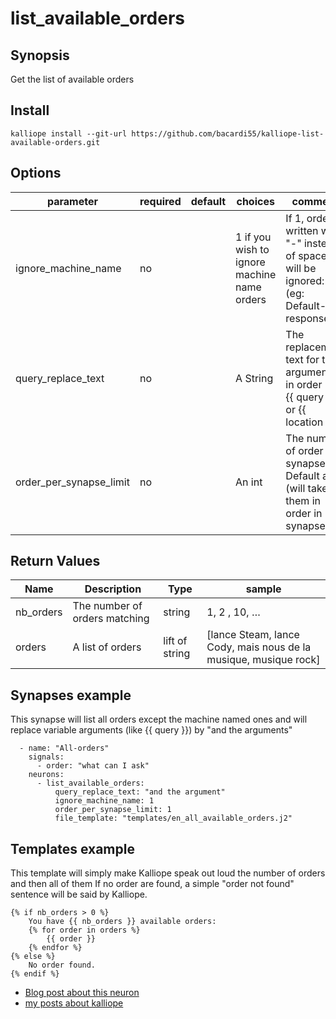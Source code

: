 # list_available_orders

## Synopsis

Get the list of available orders

## Install

  ```
  kalliope install --git-url https://github.com/bacardi55/kalliope-list-available-orders.git
  ```


## Options

| parameter              | required | default | choices                                     | comment                                                                                   |
|------------------------|----------|---------|---------------------------------------------|-------------------------------------------------------------------------------------------|
| ignore_machine_name    | no       |         | 1 if you wish to ignore machine name orders | If 1, orders written with "-" instead of space will be ignored: (eg: Default-response)    |
| query_replace_text     | no       |         | A String                                    | The replacement text for the arguments in order (eg: {{ query }} or {{ location }}        |
| order_per_synapse_limit| no       |         | An int                                      | The number of order per synapse. Default all. (will take them in order in synapse)        |


## Return Values

| Name      | Description                   | Type          | sample                                                              |
|-----------|-------------------------------|---------------|---------------------------------------------------------------------|
| nb_orders | The number of orders matching | string        | 1, 2 , 10, …                                                        |
| orders    | A list of orders              | lift of string| [lance Steam, lance Cody, mais nous de la musique, musique rock]    |



## Synapses example

This synapse will list all orders except the machine named ones and will replace variable arguments (like {{ query }}) by "and the arguments"
```
  - name: "All-orders"
    signals:
      - order: "what can I ask"
    neurons:
      - list_available_orders:
          query_replace_text: "and the argument"
          ignore_machine_name: 1
          order_per_synapse_limit: 1
          file_template: "templates/en_all_available_orders.j2"
```

## Templates example

This template will simply make Kalliope speak out loud the number of orders and then all of them
If no order are found, a simple "order not found" sentence will be said by Kalliope.

```
{% if nb_orders > 0 %}
    You have {{ nb_orders }} available orders:
    {% for order in orders %}
        {{ order }}
    {% endfor %}
{% else %}
    No order found.
{% endif %}
```


* [Blog post about this neuron](http://bacardi55.org/2017/01/04/available-commands-on-kalliope-neuron.html)
* [my posts about kalliope](http://bacardi55.org/kalliope.html)
 
